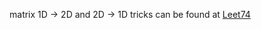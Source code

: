 matrix 1D -> 2D and 2D -> 1D tricks can be found at [Leet74](https://github.com/chkao831/Algo_learning_notes/blob/main/BinarySearch/LeetCode_74_Search-a-2D-Matrix.md)
